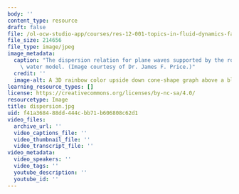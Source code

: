 ```yaml
---
body: ''
content_type: resource
draft: false
file: /ol-ocw-studio-app/courses/res-12-001-topics-in-fluid-dynamics-fall-2023/dispersion.jpg
file_size: 214656
file_type: image/jpeg
image_metadata:
  caption: "The dispersion relation for plane waves supported by the rotating,\_shallow\
    \ water model. (Image courtesy of Dr. James F. Price.)"
  credit: ''
  image-alt: A 3D rainbow color upside down cone-shape graph above a blue plane.
learning_resource_types: []
license: https://creativecommons.org/licenses/by-nc-sa/4.0/
resourcetype: Image
title: dispersion.jpg
uid: f41a3684-88dd-444c-bb71-b606808c62d1
video_files:
  archive_url: ''
  video_captions_file: ''
  video_thumbnail_file: ''
  video_transcript_file: ''
video_metadata:
  video_speakers: ''
  video_tags: ''
  youtube_description: ''
  youtube_id: ''
---
```

